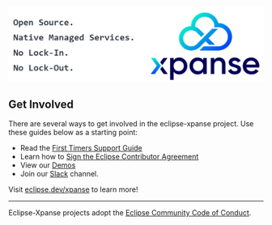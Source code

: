 ![xpanse Banner](../images/banner.png)

## Get Involved

There are several ways to get involved in the eclipse-xpanse project. Use these guides below as a starting point:

* Read the [First Timers Support Guide](https://eclipse.dev/xpanse/docs/Contribute/new-developers)
* Learn how to [Sign the Eclipse Contributor Agreement](https://eclipse.dev/xpanse/docs/Contribute/new-developers#signing-the-eca)
* View our [Demos](https://eclipse.dev/xpanse/docs/FurtherReading/demos)
* Join our [Slack](https://open-services-cloud.slack.com/) channel.


Visit [eclipse.dev/xpanse](https://eclipse.dev/xpanse) to learn more!

----

Eclipse-Xpanse projects adopt the [Eclipse Community Code of Conduct](https://www.eclipse.org/org/documents/Community_Code_of_Conduct.php).